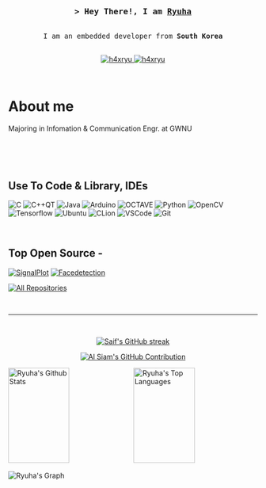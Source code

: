 



<!-- Intro  -->
<h3 align="center">
        <samp>&gt; Hey There!, I am
                <b><a target="_blank" href="https://blog.naver.com/hies8875">Ryuha</a></b>
        </samp>
</h3>


<p align="center"> 
  <samp>
    <a href="https://www.google.com/search?q=h4xryu"></a>
    <br>
     I am an embedded developer from <b>South Korea</b> 
    <br>
    <br>
  </samp>
</p>

<p align="center">
 <a href="https://alsiam.com" target="blank">
  
 </a>

  
 </a>
 <a href="https://instagram.com/xviolet_willow" target="_blank">
  <img src="https://img.shields.io/badge/Instagram-fe4164?style=for-the-badge&logo=instagram&logoColor=white" alt="h4xryu" />
 </a> 
 <a href="https://www.facebook.com/profile.php?id=100005007934598" target="_blank">
  <img src="https://img.shields.io/badge/Facebook-20BEFF?&style=for-the-badge&logo=facebook&logoColor=white" alt="h4xryu"  />
  </a> 
</p>
<br />

<!-- About Section -->
 # About me
 Majoring in Infomation & Communication Engr. at GWNU
 
<p>
 

</p>

<br/>
<br/>
<br/>

## Use To Code & Library, IDEs

![C](https://img.shields.io/badge/C-007acc?style=for-the-badge&labelColor=black&logo=c&logoColor=007acc)
![C++QT](https://img.shields.io/badge/C++QT-6EA94B?style=for-the-badge&labelColor=black&logo=qt&logoColor=6EA94B)
![Java](https://img.shields.io/badge/-Java-F0DB4F?style=for-the-badge&labelColor=black&logo=spring&logoColor=F0DB4F)
![Arduino](https://img.shields.io/badge/Arduino-20232A?style=for-the-badge&logo=arduino&logoColor=61DAFB)
![OCTAVE](https://img.shields.io/badge/OCTAVE-white?style=for-the-badge&logo=octave&logoColor=007acc)
![Python](https://img.shields.io/badge/Python-white?style=for-the-badge&labelColor=&logo=python&logoColor=black)
![OpenCV](https://img.shields.io/badge/OpenCV-000000?style=for-the-badge&logo=opencv&logoColor=)
![Tensorflow](https://img.shields.io/badge/Tensorflow-white?style=for-the-badge&logo=tensorflow&logoColor=orange)
![Ubuntu](https://img.shields.io/badge/ubuntu-E34F26?style=for-the-badge&logo=Ubuntu&logoColor=white)
![CLion](https://img.shields.io/badge/CLion-50C878?style=for-the-badge&labelColor=50C878&logo=Clion&logoColor=black)
![VSCode](https://img.shields.io/badge/Visual_Studio-black?style=for-the-badge&logo=visual%20studio&logoColor=0078d7)
![Git](https://img.shields.io/badge/Git-F05032?style=for-the-badge&logo=git&logoColor=white)

<br/>

## Top Open Source -
[![SignalPlot](https://github-readme-stats.vercel.app/api/pin/?username=h4xryu&repo=SignalPlot&border_color=7F3FBF&bg_color=0D1117&title_color=C9D1D9&text_color=8B949E&icon_color=7F3FBF)](https://github.com/hxryu/SignalPlot)
[![Facedetection](https://github-readme-stats.vercel.app/api/pin/?username=h4xryu&repo=FaceDetection&border_color=7F3FBF&bg_color=0D1117&title_color=C9D1D9&text_color=8B949E&icon_color=7F3FBF)](https://github.com/alsiam/al-folio)


<p align="left">
  <a href="https://github.com/h4xryu?tab=repositories" target="_blank"><img alt="All Repositories" title="All Repositories" src="https://img.shields.io/badge/-All%20Repos-2962FF?style=for-the-badge&logo=koding&logoColor=white"/></a>
</p>

<br/>
<hr/>
<br/>

<p align="center">
  <a href="https://github.com/h4xryu">
    <img src="https://github-readme-streak-stats.herokuapp.com/?user=h4xryu&theme=radical&border=7F3FBF&background=0D1117" alt="Saif's GitHub streak"/>
  </a>
</p>

<p align="center">
  <a href="https://github.com/h4xryu">
    <img src="https://github-profile-summary-cards.vercel.app/api/cards/profile-details?username=h4xryu&theme=radical" alt="Al Siam's GitHub Contribution"/>
  </a>
</p>

<a> 
    <a href="https://github.com/h4xryu"><img alt="Ryuha's Github Stats" src="https://denvercoder1-github-readme-stats.vercel.app/api?username=h4xryu&show_icons=true&count_private=true&theme=react&border_color=7F3FBF&bg_color=0D1117&title_color=F85D7F&icon_color=F8D866" height="192px" width="49.5%"/></a>
  <a href="https://github.com/h4xryu"><img alt="Ryuha's Top Languages" src="https://denvercoder1-github-readme-stats.vercel.app/api/top-langs/?username=h4xryu&langs_count=8&layout=compact&theme=react&border_color=7F3FBF&bg_color=0D1117&title_color=F85D7F&icon_color=F8D866" height="192px" width="49.5%"/></a>
  <br/>
</a>


![Ryuha's Graph](https://github-readme-activity-graph.vercel.app/graph?username=h4xryu&custom_title=Ryuha's%20GitHub%20Activity%20Graph&bg_color=0D1117&color=7F3FBF&line=7F3FBF&point=7F3FBF&area_color=FFFFFF&title_color=FFFFFF&area=true)
